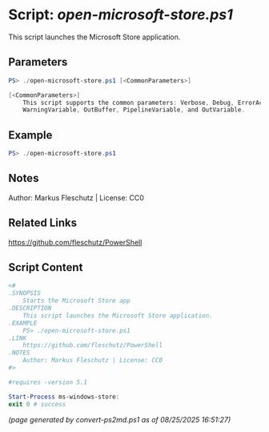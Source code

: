 Script: *open-microsoft-store.ps1*
========================

This script launches the Microsoft Store application.

Parameters
----------
```powershell
PS> ./open-microsoft-store.ps1 [<CommonParameters>]

[<CommonParameters>]
    This script supports the common parameters: Verbose, Debug, ErrorAction, ErrorVariable, WarningAction, 
    WarningVariable, OutBuffer, PipelineVariable, and OutVariable.
```

Example
-------
```powershell
PS> ./open-microsoft-store.ps1

```

Notes
-----
Author: Markus Fleschutz | License: CC0

Related Links
-------------
https://github.com/fleschutz/PowerShell

Script Content
--------------
```powershell
<#
.SYNOPSIS
	Starts the Microsoft Store app
.DESCRIPTION
	This script launches the Microsoft Store application.
.EXAMPLE
	PS> ./open-microsoft-store.ps1
.LINK
	https://github.com/fleschutz/PowerShell
.NOTES
	Author: Markus Fleschutz | License: CC0
#>

#requires -version 5.1

Start-Process ms-windows-store:
exit 0 # success
```

*(page generated by convert-ps2md.ps1 as of 08/25/2025 16:51:27)*
